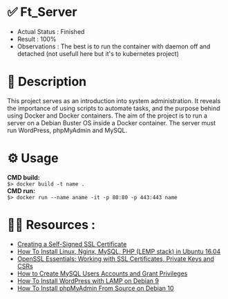 # ✅ Ft_Server

- Actual Status : Finished
- Result        : 100%
- Observations : The best is to run the container with daemon off and detached (not usefull here but it's to kubernetes project)
# 🤔 Description
This project serves as an introduction into system administration. It reveals the importance of using scripts to automate tasks, and the purpose behind using Docker and Docker containers. The aim of the project is to run a server on a Debian Buster OS inside a Docker container. The server must run WordPress, phpMyAdmin and MySQL.

# ⚙️ Usage
 **CMD build:**<br>
 `$> docker build -t name .`<br>
 **CMD run:**<br>
 `$> docker run --name aname -it -p 80:80 -p 443:443 name`<br>

# 👨‍💻 Resources :
  - [Creating a Self-Signed SSL Certificate](https://linuxize.com/post/creating-a-self-signed-ssl-certificate/)
  - [How To Install Linux, Nginx, MySQL, PHP (LEMP stack) in Ubuntu 16.04](https://www.digitalocean.com/community/tutorials/how-to-install-linux-nginx-mysql-php-lemp-stack-in-ubuntu-16-04)
  - [OpenSSL Essentials: Working with SSL Certificates, Private Keys and CSRs](https://www.digitalocean.com/community/tutorials/openssl-essentials-working-with-ssl-certificates-private-keys-and-csrs)
  - [How to Create MySQL Users Accounts and Grant Privileges
](https://linuxize.com/post/how-to-create-mysql-user-accounts-and-grant-privileges/)
  - [How To Install WordPress with LAMP on Debian 9
](https://www.digitalocean.com/community/tutorials/how-to-install-wordpress-with-lamp-on-debian-9)
  - [How To Install phpMyAdmin From Source on Debian 10
](https://www.digitalocean.com/community/tutorials/how-to-install-phpmyadmin-from-source-debian-10)
